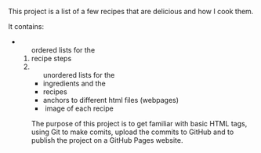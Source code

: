 This project is a list of a few recipes that are delicious and how I cook them.

It contains:
 - <ol> ordered lists for the <li> recipe steps
 - <ul> unordered lists for the <li> ingredients and the <li> recipes
 - <a> anchors to different html files (webpages)
 - <img> image of each recipe

The purpose of this project is to get familiar with basic HTML tags, using Git to make comits, upload the commits to GitHub and to publish the project on a GitHub Pages website.